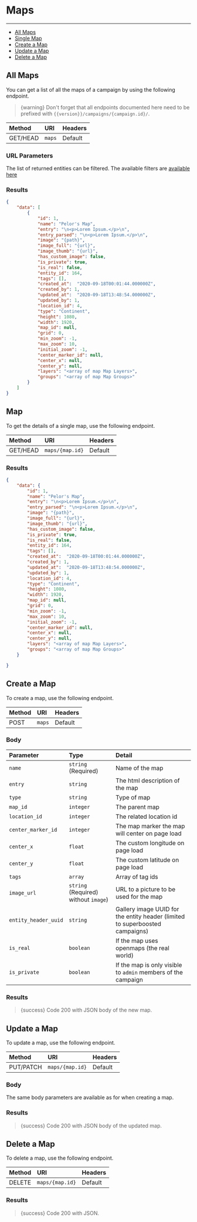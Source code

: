 # Maps

---

- [All Maps](#all-maps)
- [Single Map](#map)
- [Create a Map](#create-map)
- [Update a Map](#update-map)
- [Delete a Map](#delete-map)

<a name="all-maps"></a>
## All Maps

You can get a list of all the maps of a campaign by using the following endpoint.

> {warning} Don't forget that all endpoints documented here need to be prefixed with `{{version}}/campaigns/{campaign.id}/`.


| Method | URI | Headers |
| :- |   :-   |  :-  |
| GET/HEAD | `maps` | Default |

### URL Parameters

The list of returned entities can be filtered. The available filters are [available here](/api-docs/{{version}}/filters)

### Results
```json
{
    "data": [
        {
            "id": 1,
            "name": "Pelor's Map",
            "entry": "\n<p>Lorem Ipsum.</p>\n",
            "entry_parsed": "\n<p>Lorem Ipsum.</p>\n",
            "image": "{path}",
            "image_full": "{url}",
            "image_thumb": "{url}",
            "has_custom_image": false,
            "is_private": true,
            "is_real": false,
            "entity_id": 164,
            "tags": [],
            "created_at":  "2020-09-18T00:01:44.000000Z",
            "created_by": 1,
            "updated_at":  "2020-09-18T13:48:54.000000Z",
            "updated_by": 1,
            "location_id": 4,
            "type": "Continent",
            "height": 1080,
            "width": 1920,
            "map_id": null,
            "grid": 0,
            "min_zoom": -1,
            "max_zoom": 10,
            "initial_zoom": -1,
            "center_marker_id": null,
            "center_x": null,
            "center_y": null,
            "layers": "<array of map Map Layers>",
            "groups": "<array of map Map Groups>"
        }
    ]
}
```


<a name="map"></a>
## Map

To get the details of a single map, use the following endpoint.

| Method | URI | Headers |
| :- |   :-   |  :-  |
| GET/HEAD | `maps/{map.id}` | Default |

### Results
```json
{
    "data": {
        "id": 1,
        "name": "Pelor's Map",
        "entry": "\n<p>Lorem Ipsum.</p>\n",
        "entry_parsed": "\n<p>Lorem Ipsum.</p>\n",
        "image": "{path}",
        "image_full": "{url}",
        "image_thumb": "{url}",
        "has_custom_image": false,
        "is_private": true,
        "is_real": false,
        "entity_id": 164,
        "tags": [],
        "created_at":  "2020-09-18T00:01:44.000000Z",
        "created_by": 1,
        "updated_at":  "2020-09-18T13:48:54.000000Z",
        "updated_by": 1,
        "location_id": 4,
        "type": "Continent",
        "height": 1080,
        "width": 1920,
        "map_id": null,
        "grid": 0,
        "min_zoom": -1,
        "max_zoom": 10,
        "initial_zoom": -1,
        "center_marker_id": null,
        "center_x": null,
        "center_y": null,
        "layers": "<array of map Map Layers>",
        "groups": "<array of map Map Groups>"
    }

}
```

<a name="create-map"></a>
## Create a Map

To create a map, use the following endpoint.

| Method | URI | Headers |
| :- |   :-   |  :-  |
| POST | `maps` | Default |

### Body

| Parameter | Type | Detail |
| :- |   :-   |  :-  |
| `name` | `string` (Required) | Name of the map |
| `entry` | `string` | The html description of the map |
| `type` | `string` | Type of map |
| `map_id` | `integer` | The parent map |
| `location_id` | `integer` | The related location id |
| `center_marker_id` | `integer` | The map marker the map will center on page load |
| `center_x` | `float` | The custom longitude on page load |
| `center_y` | `float` | The custom latitude on page load |
| `tags` | `array` | Array of tag ids |
| `image_url` | `string` (Required) without `image`) | URL to a picture to be used for the map || `entity_image_uuid` | `string` | Gallery image UUID for the entity image (limited to superboosted campaigns) |
| `entity_header_uuid` | `string` | Gallery image UUID for the entity header (limited to superboosted campaigns) |
| `is_real` | `boolean` | If the map uses openmaps (the real world) |
| `is_private` | `boolean` | If the map is only visible to `admin` members of the campaign |

### Results

> {success} Code 200 with JSON body of the new map.


<a name="update-map"></a>
## Update a Map

To update a map, use the following endpoint.

| Method | URI | Headers |
| :- |   :-   |  :-  |
| PUT/PATCH | `maps/{map.id}` | Default |

### Body

The same body parameters are available as for when creating a map.

### Results

> {success} Code 200 with JSON body of the updated map.


<a name="delete-map"></a>
## Delete a Map

To delete a map, use the following endpoint.

| Method | URI | Headers |
| :- |   :-   |  :-  |
| DELETE | `maps/{map.id}` | Default |

### Results

> {success} Code 200 with JSON.

